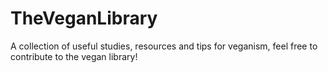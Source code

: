 # TheVeganLibrary
A collection of useful studies, resources and tips for veganism, feel free to contribute to the vegan library!
